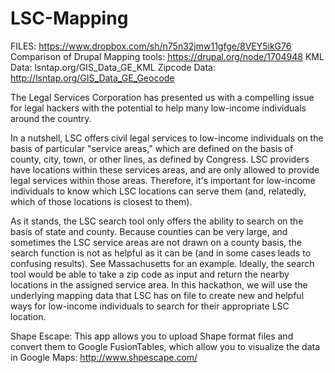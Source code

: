 LSC-Mapping
===========

FILES: https://www.dropbox.com/sh/n75n32jmw11gfge/8VEY5ikG76
Comparison of Drupal Mapping tools: https://drupal.org/node/1704948
KML Data: lsntap.org/GIS_Data_GE_KML
Zipcode Data: http://lsntap.org/GIS_Data_GE_Geocode

The Legal Services Corporation has presented us with a compelling issue for legal hackers 
with the potential to help many low-income individuals around the country. 

In a nutshell, LSC offers civil legal services to low-income individuals on the basis of particular "service areas," 
which are defined on the basis of county, city, town, or other lines, as defined by Congress. LSC providers have 
locations within these services areas, and are only allowed to provide legal services within those areas. 
Therefore, it's important for low-income individuals to know which LSC locations can serve them (and, relatedly, 
which of those locations is closest to them).

As it stands, the LSC search tool only offers the ability to search on the basis of state and county. 
Because counties can be very large, and sometimes the LSC service areas are not drawn on a county basis, 
the search function is not as helpful as it can be (and in some cases leads to confusing results). 
See Massachusetts for an example. Ideally, the search tool would be able to take a zip code as input and 
return the nearby locations in the assigned service area. In this hackathon, we will use the underlying mapping 
data that LSC has on file to create new and helpful ways for low-income individuals to search for their appropriate 
LSC location.

Shape Escape:
This app allows you to upload Shape format files and convert them to Google FusionTables, which allow you to visualize the data in Google Maps: http://www.shpescape.com/
